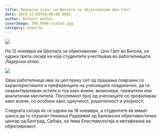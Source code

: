 ```yaml
---
title: Лидерски атлас на Школата за објективизам Џон Галт
date: 2019-12-03T00:00:00.000Z
author: Default Author
coverImage: IMG_9996-scaled.jpg
category: новости
---
```


![](http://libertaniabackup.local/wp-content/uploads/2019/12/IMG_9999-1-1024x683.jpg)

На 12 ноември на Школата за објективизам - Џон Галт во Битола, се одржа трета сесија на која студентите учествуваа во работилницата _Лидерски атлас._

![](http://libertaniabackup.local/wp-content/uploads/2019/12/IMG_0001-1024x683.jpg)

Оваа работилница има за цел преку сет од прашања поврзани со карактеристиките и преференците на учесниците поединечно, да ги окарактеризиран истите и тоа како воини, визионери, грижители или аналитички мислители. Поголемиот број од учесниците се профилираа како воини, со особини како одлучност, решителност и упорност.

Следната сесија ќе се одржи на 18 ноември, а студентите ќе имаат шанса да го слушнат Немања Радојевиќ од Балкански објективистички центар од Белград, Србија, на тема Епистемологија и метафизика на објективизмот.
